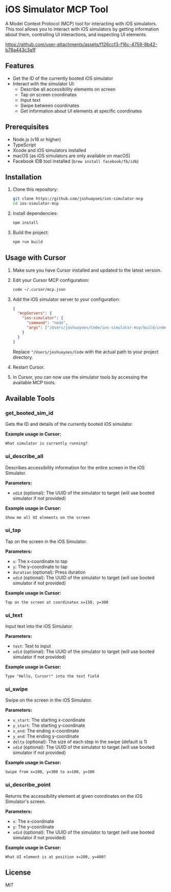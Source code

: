 # iOS Simulator MCP Tool

A Model Context Protocol (MCP) tool for interacting with iOS simulators. This tool allows you to interact with iOS simulators by getting information about them, controlling UI interactions, and inspecting UI elements.

https://github.com/user-attachments/assets/f126ccf3-f16c-4759-8b42-b78a443c3a1f

## Features

- Get the ID of the currently booted iOS simulator
- Interact with the simulator UI:
  - Describe all accessibility elements on screen
  - Tap on screen coordinates
  - Input text
  - Swipe between coordinates
  - Get information about UI elements at specific coordinates

## Prerequisites

- Node.js (v16 or higher)
- TypeScript
- Xcode and iOS simulators installed
- macOS (as iOS simulators are only available on macOS)
- Facebook IDB tool installed (`brew install facebook/fb/idb`)


## Installation

1. Clone this repository:

   ```bash
   git clone https://github.com/joshuayoes/ios-simulator-mcp
   cd ios-simulator-mcp
   ```

2. Install dependencies:

   ```bash
   npm install
   ```

3. Build the project:
   ```bash
   npm run build
   ```

## Usage with Cursor

1. Make sure you have Cursor installed and updated to the latest version.

2. Edit your Cursor MCP configuration:

   ```bash
   code ~/.cursor/mcp.json
   ```

3. Add the iOS simulator server to your configuration:

   ```json
   {
     "mcpServers": {
       "ios-simulator": {
         "command": "node",
         "args": ["/Users/joshuayoes/Code/ios-simulator-mcp/build/index.js"]
       }
     }
   }
   ```

   Replace `"/Users/joshuayoes/Code` with the actual path to your project directory.

4. Restart Cursor.

5. In Cursor, you can now use the simulator tools by accessing the available MCP tools.

## Available Tools

### get_booted_sim_id

Gets the ID and details of the currently booted iOS simulator.

**Example usage in Cursor:**

```
What simulator is currently running?
```

### ui_describe_all

Describes accessibility information for the entire screen in the iOS Simulator.

**Parameters:**

- `udid` (optional): The UUID of the simulator to target (will use booted simulator if not provided)

**Example usage in Cursor:**

```
Show me all UI elements on the screen
```

### ui_tap

Tap on the screen in the iOS Simulator.

**Parameters:**

- `x`: The x-coordinate to tap
- `y`: The y-coordinate to tap
- `duration` (optional): Press duration
- `udid` (optional): The UUID of the simulator to target (will use booted simulator if not provided)

**Example usage in Cursor:**

```
Tap on the screen at coordinates x=150, y=300
```

### ui_text

Input text into the iOS Simulator.

**Parameters:**

- `text`: Text to input
- `udid` (optional): The UUID of the simulator to target (will use booted simulator if not provided)

**Example usage in Cursor:**

```
Type "Hello, Cursor!" into the text field
```

### ui_swipe

Swipe on the screen in the iOS Simulator.

**Parameters:**

- `x_start`: The starting x-coordinate
- `y_start`: The starting y-coordinate
- `x_end`: The ending x-coordinate
- `y_end`: The ending y-coordinate
- `delta` (optional): The size of each step in the swipe (default is 1)
- `udid` (optional): The UUID of the simulator to target (will use booted simulator if not provided)

**Example usage in Cursor:**

```
Swipe from x=100, y=300 to x=100, y=100
```

### ui_describe_point

Returns the accessibility element at given coordinates on the iOS Simulator's screen.

**Parameters:**

- `x`: The x-coordinate
- `y`: The y-coordinate
- `udid` (optional): The UUID of the simulator to target (will use booted simulator if not provided)

**Example usage in Cursor:**

```
What UI element is at position x=200, y=400?
```

## License

MIT
